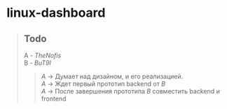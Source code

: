 # linux-dashboard

>## Todo
>A - _TheNofis_ <br/>
>B - _BuT9l_<br/>
>>_A_ -> Думает над дизайном, и его реализацией.<br/>
>>_A_ -> Ждет первый прототип backend от _B_<br/>
>>_A_ -> После завершения прототипа _B_ совместить backend и frontend<br/>


